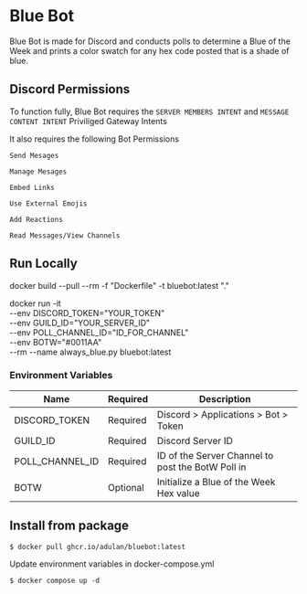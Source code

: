 # Blue Bot

Blue Bot is made for Discord and conducts polls to determine a Blue of the Week and prints a color swatch for any hex code posted that is a shade of blue.

## Discord Permissions

To function fully, Blue Bot requires the ```SERVER MEMBERS INTENT``` and ```MESSAGE CONTENT INTENT``` Priviliged Gateway Intents

It also requires the following Bot Permissions

```Send Mesages```

```Manage Mesages```

```Embed Links```

```Use External Emojis```

```Add Reactions```

```Read Messages/View Channels```


## Run Locally

docker build --pull --rm -f "Dockerfile" -t bluebot:latest "."

docker run -it \
--env DISCORD_TOKEN="YOUR_TOKEN" \
--env GUILD_ID="YOUR_SERVER_ID" \
--env POLL_CHANNEL_ID="ID_FOR_CHANNEL" \
--env BOTW="#0011AA" \
--rm --name always_blue.py bluebot:latest

### Environment Variables
| Name | Required | Description |
| --- | --- |--- |
| DISCORD_TOKEN | Required | Discord > Applications > Bot > Token |
| GUILD_ID | Required | Discord Server ID |
| POLL_CHANNEL_ID | Required | ID of the Server Channel to post the BotW Poll in
| BOTW | Optional | Initialize a Blue of the Week Hex value


## Install from package

```$ docker pull ghcr.io/adulan/bluebot:latest```

Update environment variables in docker-compose.yml

```$ docker compose up -d```